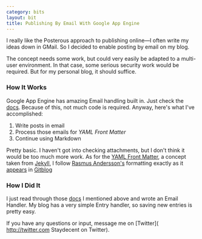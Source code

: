```yaml
---
category: bits
layout: bit
title: Publishing By Email With Google App Engine
---
```


<p class="big">I really like the Posterous approach
to publishing online—I often write my ideas down in GMail. So I
decided to enable posting by email on my blog.</p>

The concept needs some work, but could very easily be adapted to a
multi-user environment. In that case, some serious security work would be
required. But for my personal blog, it should suffice.

### How It Works

Google App Engine has amazing Email handling built in. Just check the
[docs](http://code.google.com/appengine/docs/python/mail/). Because of this,
not much code is required. Anyway, here's what I've accomplished:

 1. Write posts in email
 2. Process those emails for *YAML Front Matter*
 3. Continue using Markdown

Pretty basic. I haven't got into checking attachments, but I don't think it
would be too much more work. As for the [YAML Front Matter](http://wiki.github.com/mojombo/jekyll/yaml-front-matter), a concept taken from [Jekyll](http://jekyllrb.com/), I follow [Rasmus
Andersson's](http://hunch.se/) formatting exactly as it [appears](http://github.com/rsms/gitblog/blob/master/docs/content.md) in [Gitblog](http://github.com/rsms/gitblog)

### How I Did It

I just read through those [docs](
http://code.google.com/appengine/docs/python/mail/) I mentioned above and
wrote an Email Handler. My blog has a very simple Entry handler, so saving
new entries is pretty easy.

<script src="http://gist.github.com/462907.js?file=email.py"></script>

If you have any questions or input, message me on [Twitter](
http://twitter.com Staydecent on Twitter).
